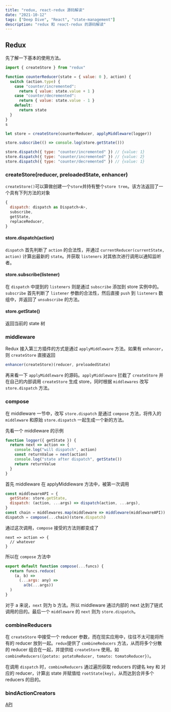 ```yaml
---
title: "redux, react-redux 源码解读"
date: "2021-10-12"
tags: ["Deep Dive", "React", "state-management"]
description: "redux 和 react-redux 的源码解读"
---
```


## Redux

先了解一下基本的使用方法。

```js
import { createStore } from "redux"

function counterReducer(state = { value: 0 }, action) {
  switch (action.type) {
    case "counter/incremented":
      return { value: state.value + 1 }
    case "counter/decremented":
      return { value: state.value - 1 }
    default:
      return state
  }
}
s

let store = createStore(counterReducer, applyMiddleware(logger))

store.subscribe(() => console.log(store.getState()))

store.dispatch({ type: "counter/incremented" }) // {value: 1}
store.dispatch({ type: "counter/incremented" }) // {value: 2}
store.dispatch({ type: "counter/decremented" }) // {value: 1}
```

### createStore(reducer, preloadedState, enhancer)

`createStore()`可以算做创建一个`store`并持有整个`store tree`。该方法返回了一个具有下列方法的对象

```js
{
  dispatch: dispatch as Dispatch<A>,
  subscribe,
  getState,
  replaceReducer,
}
```

#### store.dispatch(action)

`dispatch` 首先判断了 `action` 的合法性，并通过 `currentReducer(currentState, action)` 计算出最新的 `state`。并获取 `listeners` 对其依次进行调用以通知监听者。

#### store.subscribe(listener)

在 `dispatch` 中提到的 `listeners` 则是通过 `subscribe` 添加到 store 实例中的。`subscribe` 首先判断了 `listener` 参数的合法性，然后直接 `push` 到 `listeners` 数组中，并返回了 `unsubscribe` 的方法。

#### store.getState()

返回当前的 state 树

### middleware

Redux 接入第三方插件的方式是通过 `applyMiddleware` 方法。如果有 `enhancer`，则 `createStore` 直接返回

```js
enhancer(createStore)(reducer, preloadedState)
```

再来看一下 `applyMiddleware` 的源码。`applyMiddleware` 拦截了 `createStore` 并在自己的内部调用 `createStore` 生成 store，同时根据 `middlewares` 改写 `store.dispatch` 方法。

### compose

在 middleware 一节中，改写 `store.dispatch` 是通过 `compose` 方法，将传入的 `middleware` 和原始 `store.dispatch` 一起生成一个新的方法。

先看一个 middleware 的示例

```js
function logger({ getState }) {
  return next => action => {
    console.log("will dispatch", action)
    const returnValue = next(action)
    console.log("state after dispatch", getState())
    return returnValue
  }
}
```

首先 middleware 在 applyMiddleware 方法中，被第一次调用

```js
const middlewareAPI = {
  getState: store.getState,
  dispatch: (action, ...args) => dispatch(action, ...args),
}
const chain = middlewares.map(middleware => middleware(middlewareAPI))
dispatch = compose(...chain)(store.dispatch)
```

通过这次调用，`compose` 接受的方法则都变成了

```
next => action => {
  // whatever
}
```

所以在 `compose` 方法中

```js
export default function compose(...funcs) {
  return funcs.reduce(
    (a, b) =>
      (...args: any) =>
        a(b(...args))
  )
}
```

对于 a 来说，`next` 则为 b 方法。所以 middleware 通过内部的 next 达到了链式调用的目的。最后一个 `middleware` 的 `next` 则为 `store.dispatch`。

### combineReducers

在 `createStore` 中接受一个 reducer 参数，而在现实应用中，往往不太可能将所有的 reducer 放到一起。`redux`提供了 `combineReducers` 方法，从而将多个分散的 reducer 组合在一起，并提供给 `createStore` 使用。如`combineReducers({potato: potatoReducer, tomato: tomatoReducer})`。

在调用 `dispatch` 时，`combineReducers` 通过遍历获取 reducers 的键名 key 和 对应的 reducer，计算出 state 并赋值给 `rootState[key]`，从而达到合并多个 reducers 的目的。

### bindActionCreators

[API](https://redux.js.org/api/bindactioncreators)
